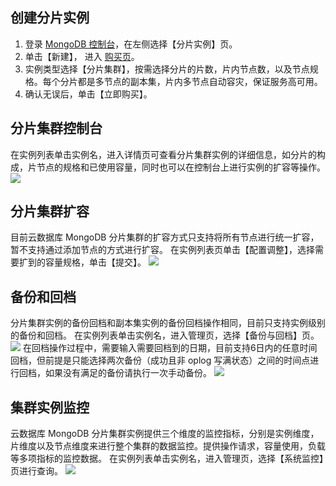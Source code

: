 ## 创建分片实例
1. 登录 [MongoDB 控制台](https://console.cloud.tencent.com/mongodb)，在左侧选择【分片实例】页。
2. 单击【新建】， 进入 [购买页](https://buy.cloud.tencent.com/mongodb?clusterType=1)。
3. 实例类型选择【分片集群】，按需选择分片的片数，片内节点数，以及节点规格。每个分片都是多节点的副本集，片内多节点自动容灾，保证服务高可用。
4. 确认无误后，单击【立即购买】。

## 分片集群控制台
在实例列表单击实例名，进入详情页可查看分片集群实例的详细信息，如分片的构成，片节点的规格和已使用容量，同时也可以在控制台上进行实例的扩容等操作。
![](https://main.qcloudimg.com/raw/ff86a7a08d4990d542b64749440e4896.png)
## 分片集群扩容
目前云数据库 MongoDB 分片集群的扩容方式只支持将所有节点进行统一扩容，暂不支持通过添加节点的方式进行扩容。
在实例列表页单击【配置调整】，选择需要扩到的容量规格，单击【提交】。
![](https://main.qcloudimg.com/raw/dffa3325bae3f76d4ae889d2c07b8a51.png)

## 备份和回档
分片集群实例的备份回档和副本集实例的备份回档操作相同，目前只支持实例级别的备份和回档。
在实例列表单击实例名，进入管理页，选择【备份与回档】页。
![](https://main.qcloudimg.com/raw/b211048c4e8d23bd0f0ebea8c0c6d5f7.png)
在回档操作过程中，需要输入需要回档到的日期，目前支持6日内的任意时间回档，但前提是只能选择两次备份（成功且非 oplog 写满状态）之间的时间点进行回档，如果没有满足的备份请执行一次手动备份。
![](https://main.qcloudimg.com/raw/99545980a00cb7c8a4bc34351bb6efbf.png)

## 集群实例监控
云数据库 MongoDB 分片集群实例提供三个维度的监控指标，分别是实例维度，片维度以及节点维度来进行整个集群的数据监控。提供操作请求，容量使用，负载等多项指标的监控数据。
在实例列表单击实例名，进入管理页，选择【系统监控】页进行查询。
![](https://main.qcloudimg.com/raw/7f1957c3dbdf9b71959cf5494718b949.png)

